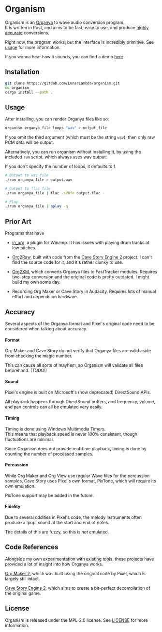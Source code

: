 # Organism

Organism is an [Organya] to wave audio conversion program.\
It is written in Rust, and aims to be fast, easy to use,
and produce [highly accurate](#accuracy) conversions.

Right now, the program works, but the interface is incredibly primitive. See [usage](#usage) for more information.

If you wanna hear how it sounds, you can find a demo [here](https://www.youtube.com/watch?v=5VxJYq-yoa0).

## Installation

```sh
git clone https://gitdab.com/LunarLambda/organism.git
cd organism
cargo install --path .
```

## Usage

After installing, you can render Organya files like so:

```sh
organism organya_file loops "wav" > output_file
```

If you omit the third argument (which must be the string `wav`), then only raw PCM data will be output.

Alternatively, you can run organism without installing it, by using the included `run` script, which always uses wav output:

If you don't specify the number of loops, it defaults to 1.

```sh
# Output to wav file
./run organya_file > output.wav

# Output to flac file
./run organya_file | flac -sV8fo output.flac -

# Play
./run organya_file | aplay -q
```

## Prior Art

Programs that have

- [in\_org], a plugin for Winamp. It has issues with playing drum tracks at low pitches.

- [Org2Raw], built with code from the [Cave Story Engine 2][CSE2] project. I can't find the source code for it, and it's rather clunky to use.

- [Org2XM], which converts Organya files to FastTracker modules. Requires two-step conversion and the original code is pretty outdated. I might build my own some day.

- Recording Org Maker or Cave Story in Audacity. Requires lots of manual effort and depends on hardware.


## Accuracy

Several aspects of the Organya format and Pixel's original code need to be considered when talking about accuracy.

#### Format

Org Maker and Cave Story do not verify that Organya files are valid aside from checking the magic number.

This can cause all sorts of mayhem, so Organism will validate all files beforehand. (TODO!)

#### Sound

Pixel's engine is built on Microsoft's (now deprecated) DirectSound APIs.

All playback happens through DirectSound buffers, and frequency, volume, and pan
controls can all be emulated very easily.

#### Timing

Timing is done using Windows Multimedia Timers.\
This means that playback speed is never 100% consistent, though fluctuations are minimal.

Since Organism does not provide real-time playback, timing is done by counting
the number of processed samples.

#### Percussion

While Org Maker and Org View use regular Wave files for the percussion samples,
Cave Story uses Pixel's own format, PixTone, which will require its own emulation.

PixTone support may be added in the future.

#### Fidelity

Due to several oddities in Pixel's code, the melody instruments often produce a 'pop' sound at the start and end of notes.

The details of this are fuzzy, so this is *not* emulated.

## Code References

Alongside my own experimentation with existing tools, these projects have provided a lot of insight into how Organya works.

[Org Maker 2], which was built using the original code by Pixel, which is largely still intact.

[Cave Story Engine 2][CSE2], which aims to create a bit-perfect decompilation of the original game.

[Organya]: https://www.cavestory.org/download/music.php
[in\_org]: https://github.com/Yukitty/in_org
[Org2Raw]: https://www.cavestory.org/download/music-tools.php
[Org2XM]: https://github.com/Clownacy/org2xm
[Org Maker 2]: https://github.com/shbow/organya
[CSE2]: https://github.com/Clownacy/Cave-Story-Engine-2

## License

Organism is released under the MPL-2.0 license. See [LICENSE](./LICENSE) for more information.
